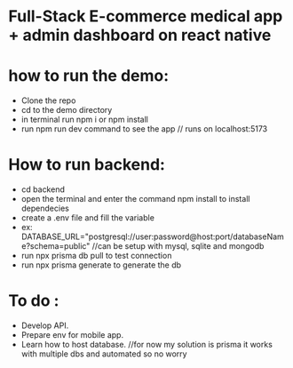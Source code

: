 # Full-Stack E-commerce medical app + admin dashboard on react native

# how to run the demo:

- Clone the repo
- cd to the demo directory
- in terminal run npm i or npm install
- run npm run dev command to see the app // runs on localhost:5173

# How to run backend:

- cd backend
- open the terminal and enter the command npm install to install dependecies
- create a .env file and fill the variable
- ex: DATABASE_URL="postgresql://user:password@host:port/databaseName?schema=public" //can be setup with mysql, sqlite and mongodb
- run npx prisma db pull to test connection
- run npx prisma generate to generate the db

# To do :

- Develop API.
- Prepare env for mobile app.
- Learn how to host database. //for now my solution is prisma it works with multiple dbs and automated so no worry
